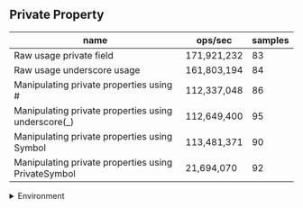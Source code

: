 ## Private Property

|name|ops/sec|samples|
|-|-|-|
|Raw usage private field|171,921,232|83|
|Raw usage underscore usage|161,803,194|84|
|Manipulating private properties using #|112,337,048|86|
|Manipulating private properties using underscore(_)|112,649,400|95|
|Manipulating private properties using Symbol|113,481,371|90|
|Manipulating private properties using PrivateSymbol|21,694,070|92|


<details>
<summary>Environment</summary>

* __Machine:__ linux x64 | 2 vCPUs | 6.8GB Mem
* __Run:__ Wed Oct 25 2023 04:22:52 GMT+0000 (Coordinated Universal Time)
</details>

<!--
{"environment":{"platform":"linux","arch":"x64","cpus":2,"totalMemory":6.7597503662109375},"benchmarks":[{"name":"Raw usage private field","opsSec":171921232.13866737,"samples":10},{"name":"Raw usage underscore usage","opsSec":161803193.65054867,"samples":7},{"name":"Manipulating private properties using #","opsSec":112337048.22754543,"samples":7},{"name":"Manipulating private properties using underscore(_)","opsSec":112649400.3835366,"samples":9},{"name":"Manipulating private properties using Symbol","opsSec":113481371.32877804,"samples":8},{"name":"Manipulating private properties using PrivateSymbol","opsSec":21694070.01576402,"samples":7}]}-->
